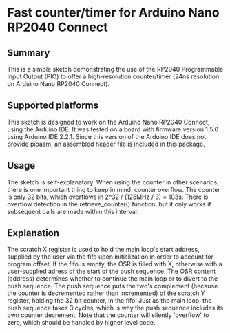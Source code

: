 # Fast counter/timer for Arduino Nano RP2040 Connect


## Summary
 
 This is a simple sketch demonstrating the use of the RP2040 Programmable Input Output (PIO) to offer a high-resolution counter/timer (24ns resolution on Arduino Nano RP2040 Connect).


## Supported platforms

This sketch is designed to work on the Arduino Nano RP2040 Connect, using the Arduino IDE. It was tested on a board with firmware version 1.5.0 using Arduino IDE 2.2.1.
Since this version of the Arduino IDE does not provide pioasm, an assembled header file is included in this package.


## Usage

The sketch is self-explanatory. When using the counter in other scenarios, there is one important thing to keep in mind: counter overflow. The counter is only 32 bits, which overflows in 2^32 / (125MHz / 3) = 103s. There is overflow detection in the retrieve_counter() function, but it only works if subsequent calls are made within this interval.


## Explanation

The scratch X register is used to hold the main loop's start address, supplied by the user via the fifo upon initialization in order to account for program offset. If the fifo is empty, the OSR is filled with X, otherwise with a user-supplied adress of the start of the push sequence. The OSR content (address) determines whether to continue the main loop or to divert to the push sequence. The push sequence puts the two's complement (because the counter is decremented rather than incremented) of the scratch Y register, holding the 32 bit counter, in the fifo. Just as the main loop, the push sequence takes 3 cycles, which is why the push sequence includes its own counter decrement. Note that the counter will silently 'overflow' to zero, which should be handled by higher level code.
